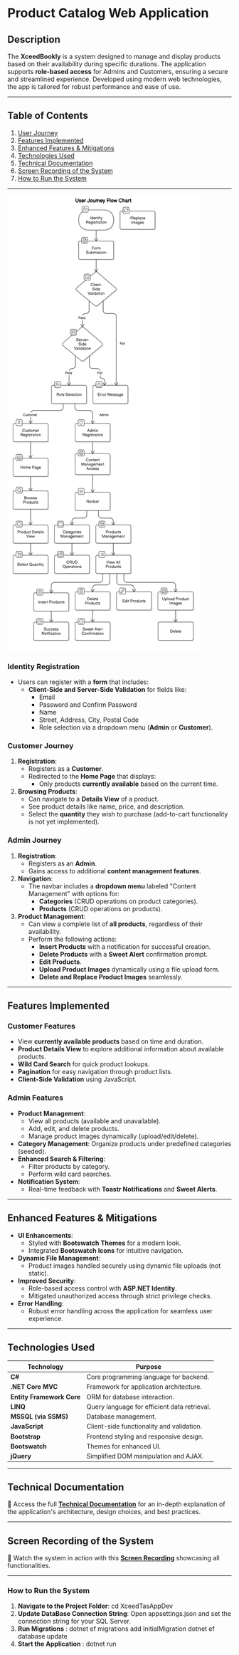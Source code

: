 # **Product Catalog Web Application**

## **Description**
The **XceedBookly** is a system designed to manage and display products based on their availability during specific durations. The application supports **role-based access** for Admins and Customers, ensuring a secure and streamlined experience. Developed using modern web technologies, the app is tailored for robust performance and ease of use.

---
## **Table of Contents**
1. [User Journey](#user-journey)
2. [Features Implemented](#features-implemented)
3. [Enhanced Features & Mitigations](#enhanced-features--mitigations)
4. [Technologies Used](#technologies-used)
5. [Technical Documentation](#technical-documentation)
6. [Screen Recording of the System](#screen-recording-of-the-system)
7. [How to Run the System](#how-to-run-the-system)
---
![User Journey Flowchart](https://github.com/Shalaby1022/Xceed-DynamicProductSystem/blob/main/User%20Journey.png)

### **Identity Registration**
- Users can register with a **form** that includes:
  - **Client-Side and Server-Side Validation** for fields like:
    - Email
    - Password and Confirm Password
    - Name
    - Street, Address, City, Postal Code
    - Role selection via a dropdown menu (**Admin** or **Customer**).

### **Customer Journey**
1. **Registration**:
   - Registers as a **Customer**.
   - Redirected to the **Home Page** that displays:
     - Only products **currently available** based on the current time.
2. **Browsing Products**:
   - Can navigate to a **Details View** of a product.
   - See product details like name, price, and description.
   - Select the **quantity** they wish to purchase (add-to-cart functionality is not yet implemented).



### **Admin Journey**
1. **Registration**:
   - Registers as an **Admin**.
   - Gains access to additional **content management features**.
2. **Navigation**:
   - The navbar includes a **dropdown menu** labeled "Content Management" with options for:
     - **Categories** (CRUD operations on product categories).
     - **Products** (CRUD operations on products).
3. **Product Management**:
   - Can view a complete list of **all products**, regardless of their availability.
   - Perform the following actions:
     - **Insert Products** with a notification for successful creation.
     - **Delete Products** with a **Sweet Alert** confirmation prompt.
     - **Edit Products**.
     - **Upload Product Images** dynamically using a file upload form.
     - **Delete and Replace Product Images** seamlessly.

---

## **Features Implemented**
### **Customer Features**
- View **currently available products** based on time and duration.
- **Product Details View** to explore additional information about available products.
- **Wild Card Search** for quick product lookups.
- **Pagination** for easy navigation through product lists.
- **Client-Side Validation** using JavaScript.

### **Admin Features**
- **Product Management**:
  - View all products (available and unavailable).
  - Add, edit, and delete products.
  - Manage product images dynamically (upload/edit/delete).
- **Category Management**: Organize products under predefined categories (seeded).
- **Enhanced Search & Filtering**:
  - Filter products by category.
  - Perform wild card searches.
- **Notification System**:
  - Real-time feedback with **Toastr Notifications** and **Sweet Alerts**.

---

## **Enhanced Features & Mitigations**
- **UI Enhancements**:
  - Styled with **Bootswatch Themes** for a modern look.
  - Integrated **Bootswatch Icons** for intuitive navigation.
- **Dynamic File Management**:
  - Product images handled securely using dynamic file uploads (not static).
- **Improved Security**:
  - Role-based access control with **ASP.NET Identity**.
  - Mitigated unauthorized access through strict privilege checks.
- **Error Handling**:
  - Robust error handling across the application for seamless user experience.

---

## **Technologies Used**

| **Technology**       | **Purpose**                                   |
|-----------------------|-----------------------------------------------|
| **C#**               | Core programming language for backend.        |
| **.NET Core MVC**     | Framework for application architecture.       |
| **Entity Framework Core** | ORM for database interaction.             |
| **LINQ**             | Query language for efficient data retrieval.  |
| **MSSQL (via SSMS)**  | Database management.                         |
| **JavaScript**        | Client-side functionality and validation.     |
| **Bootstrap**         | Frontend styling and responsive design.       |
| **Bootswatch**        | Themes for enhanced UI.                      |
| **jQuery**            | Simplified DOM manipulation and AJAX.         |

---

## **Technical Documentation**  
📑 Access the full **[Technical Documentation](https://github.com/Shalaby1022/Xceed-DynamicProductSystem/blob/main/Technical%20Documentation.pdf)** for an in-depth explanation of the application's architecture, design choices, and best practices.

---

## **Screen Recording of the System**
🎥 Watch the system in action with this **[Screen Recording](#)** showcasing all functionalities.

---

### **How to Run the System**

1. **Navigate to the Project Folder**:
   cd XceedTasAppDev
2. **Update DataBase Connection String**: Open appsettings.json and set the connection string for your SQL Server.
3. **Run Migrations** : 
                   dotnet ef migrations add InitialMigration
                   dotnet ef database update
4. **Start the Application** : 
                   dotnet run


